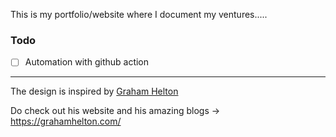 This is my portfolio/website where I document my ventures.....

### Todo 
- [ ] Automation with github action
---

The design is inspired by [Graham Helton](https://www.linkedin.com/in/grahamhelton/) 

Do check out his website and his amazing blogs -> https://grahamhelton.com/